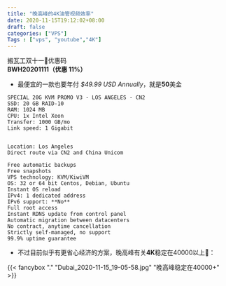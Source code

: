 ```yaml
---
title: "晚高峰的4K油管视频效率"
date: 2020-11-15T19:12:02+08:00
draft: false
categories: ["VPS"]
Tags : ["vps", "youtube","4K"]
---
```

  

搬瓦工双十一🧧优惠码  
**BWH20201111（优惠 11%）**  
  

- 最便宜的一款也要年付 *$49.99 USD Annually*，就是**50**美金
```plaintext
SPECIAL 20G KVM PROMO V3 - LOS ANGELES - CN2
SSD: 20 GB RAID-10
RAM: 1024 MB
CPU: 1x Intel Xeon
Transfer: 1000 GB/mo
Link speed: 1 Gigabit


Location: Los Angeles
Direct route via CN2 and China Unicom

Free automatic backups
Free snapshots
VPS technology: KVM/KiwiVM
OS: 32 or 64 bit Centos, Debian, Ubuntu
Instant OS reload
IPv4: 1 dedicated address
IPv6 support: **No**
Full root access
Instant RDNS update from control panel
Automatic migration between datacenters
No contract, anytime cancellation
Strictly self-managed, no support
99.9% uptime guarantee
```
  

- 不过目前似乎有更省心经济的方案，晚高峰有关**4K**稳定在40000以上🥰：
  
{{< fancybox "." "Dubai_2020-11-15_19-05-58.jpg" "晚高峰稳定在40000+" >}}